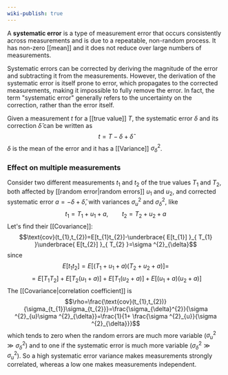 ```yaml
---
wiki-publish: true
---
```

A **systematic error** is a type of measurement error that occurs consistently across measurements and is due to a repeatable, non-random process. It has non-zero [[mean]] and it does not reduce over large numbers of measurements.

Systematic errors can be corrected by deriving the magnitude of the error and subtracting it from the measurements. However, the derivation of the systematic error is itself prone to error, which propagates to the corrected measurements, making it impossible to fully remove the error. In fact, the term "systematic error" generally refers to the uncertainty on the correction, rather than the error itself.

Given a measurement $t$ for a [[true value]] $T$, the systematic error $\delta$ and its correction $\hat{\delta}$ can be written as
$$t=T-\delta+\hat{\delta}$$
$\delta$ is the mean of the error and it has a [[Variance]] $\sigma ^{2}_{\delta}$.
### Effect on multiple measurements
Consider two different measurements $t_{1}$ and $t_{2}$ of the true values $T_{1}$ and $T_{2}$, both affected by [[random error|random errors]] $u_{1}$ and $u_{2}$, and corrected systematic error $a=-\delta+\hat{\delta}$, with variances $\sigma ^{2}_{u}$ and $\sigma ^{2}_{\delta}$, like
$$t_{1}=T_{1}+u_{1}+a,\qquad t_{2}=T_{2}+u_{2}+a$$
Let's find their [[Covariance]]:
$$\text{cov}(t_{1},t_{2})=E[t_{1}t_{2}]-\underbrace{ E[t_{1}] }_{ T_{1} }\underbrace{ E[t_{2}] }_{ T_{2} }=\sigma ^{2}_{\delta}$$
since
$$E[t_{1}t_{2}]=E[(T_{1}+u_{1}+a)(T_{2}+u_{2}+a)]=$$
$$=E[T_{1}T_{2}]+E[T_{2}(u_{1}+a)]+E[T_{1}(u_{2}+a)]+E[(u_{1}+a)(u_{2}+a)]$$
The [[Covariance|correlation coefficient]] is
$$\rho=\frac{\text{cov}(t_{1},t_{2})}{\sigma_{t_{1}}\sigma_{t_{2}}}=\frac{\sigma_{\delta}^{2}}{\sigma ^{2}_{u}\sigma ^{2}_{\delta}}=\frac{1}{1+ \frac{\sigma ^{2}_{u}}{\sigma ^{2}_{\delta}}}$$
which tends to zero when the random errors are much more variable ($\sigma ^{2}_{u}\gg \sigma_{\delta}^{2}$) and to one if the systematic error is much more variable ($\sigma ^{2}_{\delta}\gg \sigma ^{2}_{u}$). So a high systematic error variance makes measurements strongly correlated, whereas a low one makes measurements independent.